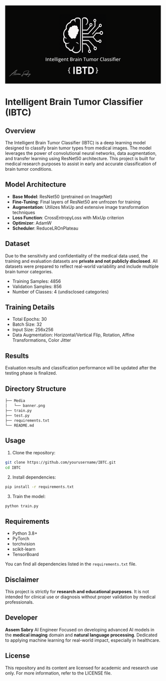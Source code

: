 ![Project Banner](Media/banner.png)

# Intelligent Brain Tumor Classifier (IBTC)

## Overview

The Intelligent Brain Tumor Classifier (IBTC) is a deep learning model designed to classify brain tumor types from medical images. The model leverages the power of convolutional neural networks, data augmentation, and transfer learning using ResNet50 architecture. This project is built for medical research purposes to assist in early and accurate classification of brain tumor conditions.

## Model Architecture

* **Base Model**: ResNet50 (pretrained on ImageNet)
* **Fine-Tuning**: Final layers of ResNet50 are unfrozen for training
* **Augmentation**: Utilizes MixUp and extensive image transformation techniques
* **Loss Function**: CrossEntropyLoss with MixUp criterion
* **Optimizer**: AdamW
* **Scheduler**: ReduceLROnPlateau

## Dataset

Due to the sensitivity and confidentiality of the medical data used, the training and evaluation datasets are **private and not publicly disclosed**. All datasets were prepared to reflect real-world variability and include multiple brain tumor categories.

* Training Samples: 4856
* Validation Samples: 856
* Number of Classes: 4 (undisclosed categories)

## Training Details

* Total Epochs: 30
* Batch Size: 32
* Input Size: 256x256
* Data Augmentation: Horizontal/Vertical Flip, Rotation, Affine Transformations, Color Jitter

## Results

Evaluation results and classification performance will be updated after the testing phase is finalized.

## Directory Structure

```
├── Media
│   └── banner.png
├── train.py
├── test.py
├── requirements.txt
└── README.md
```

## Usage

1. Clone the repository:

```bash
git clone https://github.com/yourusername/IBTC.git
cd IBTC
```

2. Install dependencies:

```bash
pip install -r requirements.txt
```

3. Train the model:

```bash
python train.py
```

## Requirements

* Python 3.8+
* PyTorch
* torchvision
* scikit-learn
* TensorBoard

You can find all dependencies listed in the `requirements.txt` file.

## Disclaimer

This project is strictly for **research and educational purposes**. It is not intended for clinical use or diagnosis without proper validation by medical professionals.

## Developer

**Assem Sabry**
AI Engineer
Focused on developing advanced AI models in the **medical imaging** domain and **natural language processing**. Dedicated to applying machine learning for real-world impact, especially in healthcare.

## License

This repository and its content are licensed for academic and research use only. For more information, refer to the LICENSE file.
